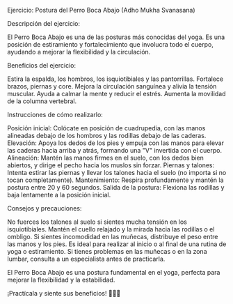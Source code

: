 Ejercicio: Postura del Perro Boca Abajo (Adho Mukha Svanasana)


Descripción del ejercicio: 

El Perro Boca Abajo es una de las posturas más conocidas del yoga. 
Es una posición de estiramiento y fortalecimiento que involucra todo el cuerpo, ayudando a mejorar la flexibilidad y la circulación.



Beneficios del ejercicio:

Estira la espalda, los hombros, los isquiotibiales y las pantorrillas. 
Fortalece brazos, piernas y core. 
Mejora la circulación sanguínea y alivia la tensión muscular. 
Ayuda a calmar la mente y reducir el estrés. 
Aumenta la movilidad de la columna vertebral.



Instrucciones de cómo realizarlo:

Posición inicial: Colócate en posición de cuadrupedia, con las manos alineadas debajo de los hombros y las rodillas debajo de las caderas. 
Elevación: Apoya los dedos de los pies y empuja con las manos para elevar las caderas hacia arriba y atrás, formando una "V" invertida con el cuerpo. 
Alineación: Mantén las manos firmes en el suelo, con los dedos bien abiertos, y dirige el pecho hacia los muslos sin forzar. 
Piernas y talones: Intenta estirar las piernas y llevar los talones hacia el suelo (no importa si no tocan completamente). 
Mantenimiento: Respira profundamente y mantén la postura entre 20 y 60 segundos. 
Salida de la postura: Flexiona las rodillas y baja lentamente a la posición inicial.



Consejos y precauciones:

No fuerces los talones al suelo si sientes mucha tensión en los isquiotibiales. 
Mantén el cuello relajado y la mirada hacia las rodillas o el ombligo. 
Si sientes incomodidad en las muñecas, distribuye el peso entre las manos y los pies. 
Es ideal para realizar al inicio o al final de una rutina de yoga o estiramiento. 
Si tienes problemas en las muñecas o en la zona lumbar, consulta a un especialista antes de practicarla.

El Perro Boca Abajo es una postura fundamental en el yoga, perfecta para mejorar la flexibilidad y la estabilidad.
 
¡Practícala y siente sus beneficios! 🧘‍♀️✨
